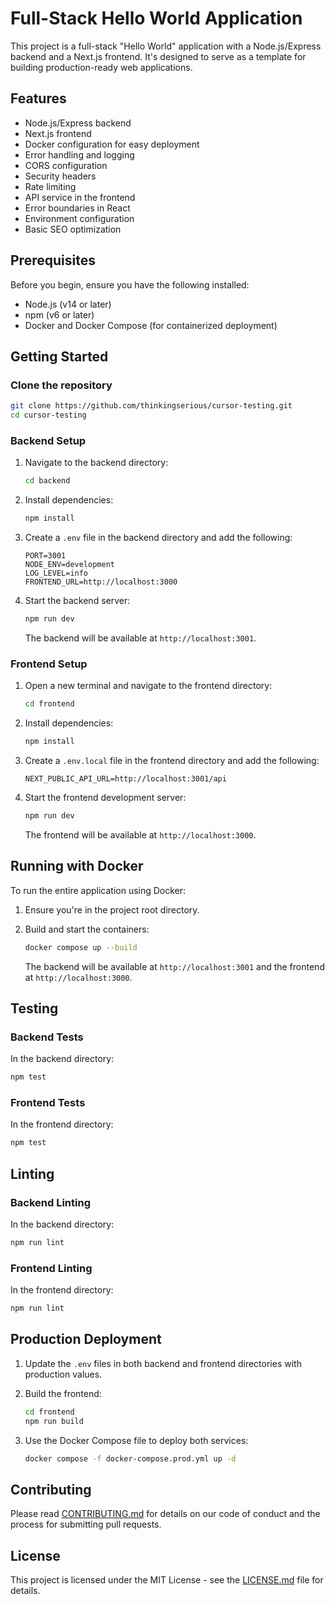 # Full-Stack Hello World Application

This project is a full-stack "Hello World" application with a Node.js/Express backend and a Next.js frontend. It's designed to serve as a template for building production-ready web applications.

## Features

- Node.js/Express backend
- Next.js frontend
- Docker configuration for easy deployment
- Error handling and logging
- CORS configuration
- Security headers
- Rate limiting
- API service in the frontend
- Error boundaries in React
- Environment configuration
- Basic SEO optimization

## Prerequisites

Before you begin, ensure you have the following installed:
- Node.js (v14 or later)
- npm (v6 or later)
- Docker and Docker Compose (for containerized deployment)

## Getting Started

### Clone the repository

```bash
git clone https://github.com/thinkingserious/cursor-testing.git
cd cursor-testing
```

### Backend Setup

1. Navigate to the backend directory:
   ```bash
   cd backend
   ```

2. Install dependencies:
   ```bash
   npm install
   ```

3. Create a `.env` file in the backend directory and add the following:
   ```
   PORT=3001
   NODE_ENV=development
   LOG_LEVEL=info
   FRONTEND_URL=http://localhost:3000
   ```

4. Start the backend server:
   ```bash
   npm run dev
   ```

   The backend will be available at `http://localhost:3001`.

### Frontend Setup

1. Open a new terminal and navigate to the frontend directory:
   ```bash
   cd frontend
   ```

2. Install dependencies:
   ```bash
   npm install
   ```

3. Create a `.env.local` file in the frontend directory and add the following:
   ```
   NEXT_PUBLIC_API_URL=http://localhost:3001/api
   ```

4. Start the frontend development server:
   ```bash
   npm run dev
   ```

   The frontend will be available at `http://localhost:3000`.

## Running with Docker

To run the entire application using Docker:

1. Ensure you're in the project root directory.

2. Build and start the containers:
   ```bash
   docker compose up --build
   ```

   The backend will be available at `http://localhost:3001` and the frontend at `http://localhost:3000`.

## Testing

### Backend Tests

In the backend directory:

   ```bash
   npm test
   ```

### Frontend Tests

In the frontend directory:

   ```bash
   npm test
   ```

## Linting

### Backend Linting

In the backend directory:

   ```bash
   npm run lint
   ```

### Frontend Linting

In the frontend directory:

   ```bash
   npm run lint
   ```

## Production Deployment

1. Update the `.env` files in both backend and frontend directories with production values.

2. Build the frontend:
   ```bash
   cd frontend
   npm run build
   ```

3. Use the Docker Compose file to deploy both services:
   ```bash
   docker compose -f docker-compose.prod.yml up -d
   ```

## Contributing

Please read [CONTRIBUTING.md](CONTRIBUTING.md) for details on our code of conduct and the process for submitting pull requests.

## License

This project is licensed under the MIT License - see the [LICENSE.md](LICENSE.md) file for details.